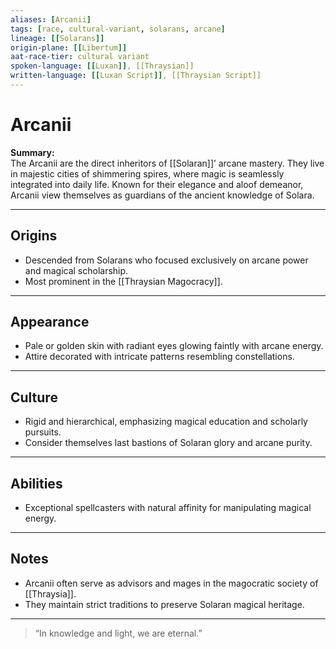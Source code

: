 ```yaml
---
aliases: [Arcanii]
tags: [race, cultural-variant, solarans, arcane]
lineage: [[Solarans]]
origin-plane: [[Libertum]]
aat-race-tier: cultural variant
spoken-language: [[Luxan]], [[Thraysian]]
written-language: [[Luxan Script]], [[Thraysian Script]]
---
```


# Arcanii

**Summary:**  
The Arcanii are the direct inheritors of [[Solaran]]’ arcane mastery. They live in majestic cities of shimmering spires, where magic is seamlessly integrated into daily life. Known for their elegance and aloof demeanor, Arcanii view themselves as guardians of the ancient knowledge of Solara.

---

## Origins

- Descended from Solarans who focused exclusively on arcane power and magical scholarship.  
- Most prominent in the [[Thraysian Magocracy]].

---

## Appearance

- Pale or golden skin with radiant eyes glowing faintly with arcane energy.  
- Attire decorated with intricate patterns resembling constellations.

---

## Culture

- Rigid and hierarchical, emphasizing magical education and scholarly pursuits.  
- Consider themselves last bastions of Solaran glory and arcane purity.

---

## Abilities

- Exceptional spellcasters with natural affinity for manipulating magical energy.

---

## Notes

- Arcanii often serve as advisors and mages in the magocratic society of [[Thraysia]].  
- They maintain strict traditions to preserve Solaran magical heritage.

---

> “In knowledge and light, we are eternal.”
